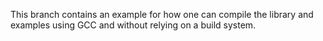 This branch contains an example for how one can compile the library and examples using GCC and without relying on a build system.
